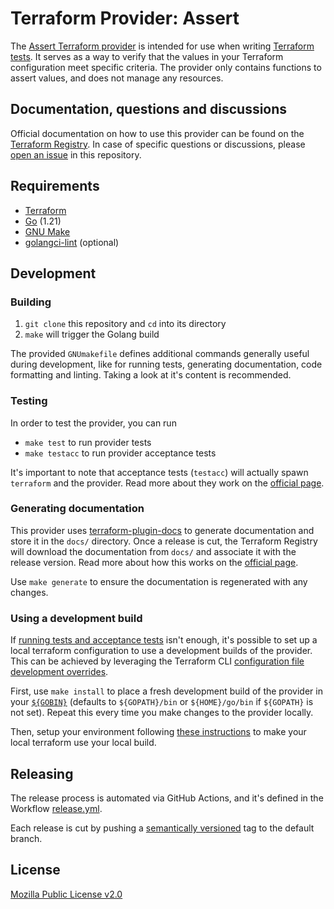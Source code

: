 # Terraform Provider: Assert

The [Assert Terraform provider]((https://registry.terraform.io/providers/bschaatsbergen/assert/latest/docs)) is intended for use when writing [Terraform tests](https://developer.hashicorp.com/terraform/language/tests). It serves as a way to verify that the values in your Terraform configuration meet specific criteria. The provider only contains functions to assert values, and does not manage any resources.

## Documentation, questions and discussions

Official documentation on how to use this provider can be found on the 
[Terraform Registry](https://registry.terraform.io/providers/bschaatsbergen/assert/latest/docs).
In case of specific questions or discussions, please [open an issue](https://github.com/bschaatsbergen/terraform-provider-assert/issues/new) in this repository.

## Requirements

* [Terraform](https://www.terraform.io/downloads)
* [Go](https://go.dev/doc/install) (1.21)
* [GNU Make](https://www.gnu.org/software/make/)
* [golangci-lint](https://golangci-lint.run/usage/install/#local-installation) (optional)

## Development

### Building

1. `git clone` this repository and `cd` into its directory
2. `make` will trigger the Golang build

The provided `GNUmakefile` defines additional commands generally useful during development,
like for running tests, generating documentation, code formatting and linting.
Taking a look at it's content is recommended.

### Testing

In order to test the provider, you can run

* `make test` to run provider tests
* `make testacc` to run provider acceptance tests

It's important to note that acceptance tests (`testacc`) will actually spawn
`terraform` and the provider. Read more about they work on the
[official page](https://www.terraform.io/plugin/sdkv2/testing/acceptance-tests).

### Generating documentation

This provider uses [terraform-plugin-docs](https://github.com/hashicorp/terraform-plugin-docs/)
to generate documentation and store it in the `docs/` directory.
Once a release is cut, the Terraform Registry will download the documentation from `docs/`
and associate it with the release version. Read more about how this works on the
[official page](https://www.terraform.io/registry/providers/docs).

Use `make generate` to ensure the documentation is regenerated with any changes.

### Using a development build

If [running tests and acceptance tests](#testing) isn't enough, it's possible to set up a local terraform configuration
to use a development builds of the provider. This can be achieved by leveraging the Terraform CLI
[configuration file development overrides](https://www.terraform.io/cli/config/config-file#development-overrides-for-provider-developers).

First, use `make install` to place a fresh development build of the provider in your
[`${GOBIN}`](https://pkg.go.dev/cmd/go#hdr-Compile_and_install_packages_and_dependencies)
(defaults to `${GOPATH}/bin` or `${HOME}/go/bin` if `${GOPATH}` is not set). Repeat
this every time you make changes to the provider locally.

Then, setup your environment following [these instructions](https://www.terraform.io/plugin/debugging#terraform-cli-development-overrides)
to make your local terraform use your local build.

## Releasing

The release process is automated via GitHub Actions, and it's defined in the Workflow
[release.yml](./.github/workflows/release.yml).

Each release is cut by pushing a [semantically versioned](https://semver.org/) tag to the default branch.

## License

[Mozilla Public License v2.0](./LICENSE)
